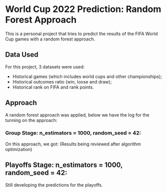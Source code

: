 # World Cup 2022 Prediction: Random Forest Approach
This is a personal project that tries to predict the results of the FIFA World Cup games with a random forest approach.  

## Data Used
For this project, 3 datasets were used:  
- Historical games (which includes world cups and other championships);
- Historical outcomes ratio (win, loose and draw);
- Historical rank on FIFA and rank points.

## Approach
A random forest approach was applied, below we have the log for the tunning on the approach:

### Group Stage: n_estimators = 1000, random_seed = 42:
On this approach, we got:
(Results being reviewed after algorithm optimization)

## Playoffs Stage: n_estimators = 1000, random_seed = 42:
Still developing the predictions for the playoffs.